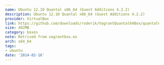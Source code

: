 ```yaml
---
name: Ubuntu 12.10 Quantal x86_64 (Guest Additions 4.2.2)
description: Ubuntu 12.10 Quantal x86_64 (Guest Additions 4.2.2)
provider: VirtualBox
link: https://github.com/downloads/roderik/VagrantQuantal64Box/quantal64.box
size: 402MB
category: boxes
note: Retrived from vagrantbox.es
arch: x64_64
tags:
- ubuntu
date: '2014-02-16'
---
```

